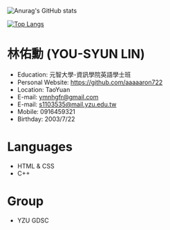 ![Anurag's GitHub stats](https://github-readme-stats.vercel.app/api?username=aaaaaron722&show_icons=true&theme=radical&layout=default)

[![Top Langs](https://github-readme-stats.vercel.app/api/top-langs/?username=aaaaaron722)](https://github.com/anuraghazra/github-readme-stats)

# 林佑勳 (YOU-SYUN LIN)

- Education: 元智大學-資訊學院英語學士班
- Personal Website: https://github.com/aaaaaron722
- Location: TaoYuan
- E-mail: ymnhgfr@gmail.com 
- E-mail: s1103535@mail.yzu.edu.tw
- Mobile: 0916459321
- Birthday: 2003/7/22

# Languages

- HTML & CSS
- C++

# Group

- YZU GDSC




